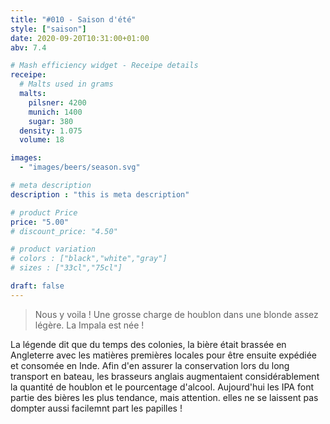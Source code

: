 ```yaml
---
title: "#010 - Saison d'été"
style: ["saison"]
date: 2020-09-20T10:31:00+01:00
abv: 7.4

# Mash efficiency widget - Receipe details
receipe:
  # Malts used in grams
  malts:
    pilsner: 4200
    munich: 1400
    sugar: 380
  density: 1.075
  volume: 18

images:
  - "images/beers/season.svg"

# meta description
description : "this is meta description"

# product Price
price: "5.00"
# discount_price: "4.50"

# product variation
# colors : ["black","white","gray"]
# sizes : ["33cl","75cl"]

draft: false
---
```


> Nous y voila ! Une grosse charge de houblon dans une blonde assez légère. La Impala est née !

La légende dit que du temps des colonies, la bière était brassée en Angleterre avec les matières premières locales pour être ensuite expédiée et consomée en Inde. Afin d'en assurer la conservation lors du long transport en bateau, les brasseurs anglais augmentaient considérablement la quantité de houblon et le pourcentage d'alcool. Aujourd'hui les IPA font partie des bières les plus tendance, mais attention. elles ne se laissent pas dompter aussi facilemnt part les papilles !